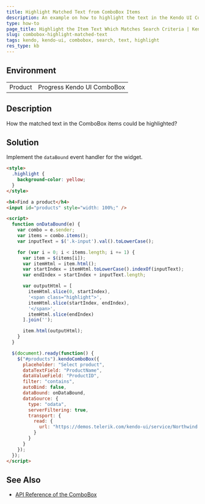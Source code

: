 ```yaml
---
title: Highlight Matched Text from ComboBox Items
description: An example on how to highlight the text in the Kendo UI ComboBox items, which matches the search criteria.
type: how-to
page_title: Highlight the Item Text Which Matches Search Criteria | Kendo UI ComboBox
slug: combobox-highlight-matched-text
tags: kendo, kendo-ui, combobox, search, text, highlight
res_type: kb
---
```


## Environment

<table>
 <tr>
  <td>Product</td>
  <td>Progress Kendo UI ComboBox</td>
 </tr>
</table>


## Description

How the matched text in the ComboBox items could be highlighted?

## Solution

Implement the `dataBound` event handler for the widget.

```html
<style>
  .highlight {
    background-color: yellow;
  }
</style>

<h4>Find a product</h4>
<input id="products" style="width: 100%;" />

<script>
  function onDataBound(e) {
    var combo = e.sender;
    var items = combo.items();
    var inputText = $('.k-input').val().toLowerCase();

	for (var i = 0; i < items.length; i += 1) {
      var item = $(items[i]);
      var itemHtml = item.html();
      var startIndex = itemHtml.toLowerCase().indexOf(inputText);
      var endIndex = startIndex + inputText.length;

	  var outputHtml = [
		itemHtml.slice(0, startIndex),
		'<span class="highlight">',
		itemHtml.slice(startIndex, endIndex),
		'</span>',
		itemHtml.slice(endIndex)
	  ].join('');

	  item.html(outputHtml);
    }
  }

  $(document).ready(function() {
    $("#products").kendoComboBox({
      placeholder: "Select product",
      dataTextField: "ProductName",
      dataValueField: "ProductID",
      filter: "contains",
      autoBind: false,
      dataBound: onDataBound,
      dataSource: {
        type: "odata",
        serverFiltering: true,
        transport: {
          read: {
            url: "https://demos.telerik.com/kendo-ui/service/Northwind.svc/Products",
          }
        }
      }
    });
  });
</script>
```

## See Also

* [API Reference of the ComboBox](https://docs.telerik.com/kendo-ui/api/javascript/ui/combobox)
